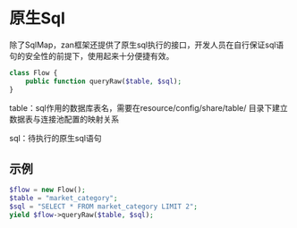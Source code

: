 # 原生Sql

除了SqlMap，zan框架还提供了原生sql执行的接口，开发人员在自行保证sql语句的安全性的前提下，使用起来十分便捷有效。

```php
class Flow {
    public function queryRaw($table, $sql);
}
```

table：sql作用的数据库表名，需要在resource/config/share/table/ 目录下建立数据表与连接池配置的映射关系

sql：待执行的原生sql语句

## 示例

```php
$flow = new Flow();
$table = "market_category";
$sql = "SELECT * FROM market_category LIMIT 2";
yield $flow->queryRaw($table, $sql);
```



